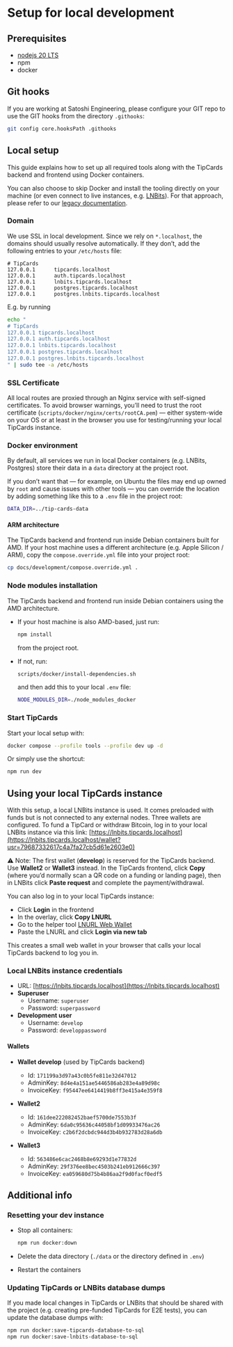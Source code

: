 # Setup for local development

## Prerequisites

- [nodejs 20 LTS](https://nodejs.org/en/)
- npm
- docker

## Git hooks

If you are working at Satoshi Engineering, please configure your GIT repo to use the GIT hooks from the directory `.githooks`:

```sh
git config core.hooksPath .githooks
```

## Local setup

This guide explains how to set up all required tools along with the TipCards backend and frontend using Docker containers.

You can also choose to skip Docker and install the tooling directly on your machine (or even connect to live instances, e.g. [LNBits](https://demo.lnbits.com/)). For that approach, please refer to our [legacy documentation](legacy-setup.md).

### Domain

We use SSL in local development. Since we rely on `*.localhost`, the domains should usually resolve automatically. If they don’t, add the following entries to your `/etc/hosts` file:

```text
# TipCards
127.0.0.1      tipcards.localhost
127.0.0.1      auth.tipcards.localhost
127.0.0.1      lnbits.tipcards.localhost
127.0.0.1      postgres.tipcards.localhost
127.0.0.1      postgres.lnbits.tipcards.localhost
```

E.g. by running

```sh
echo "
# TipCards
127.0.0.1 tipcards.localhost
127.0.0.1 auth.tipcards.localhost
127.0.0.1 lnbits.tipcards.localhost
127.0.0.1 postgres.tipcards.localhost
127.0.0.1 postgres.lnbits.tipcards.localhost
" | sudo tee -a /etc/hosts
```

### SSL Certificate

All local routes are proxied through an Nginx service with self-signed certificates. To avoid browser warnings, you’ll need to trust the root certificate (`scripts/docker/nginx/certs/rootCA.pem`) — either system-wide on your OS or at least in the browser you use for testing/running your local TipCards instance.

### Docker environment

By default, all services we run in local Docker containers (e.g. LNBits, Postgres) store their data in a `data` directory at the project root.  

If you don’t want that — for example, on Ubuntu the files may end up owned by `root` and cause issues with other tools — you can override the location by adding something like this to a `.env` file in the project root:

```sh
DATA_DIR=../tip-cards-data
```

#### ARM architecture

The TipCards backend and frontend run inside Debian containers built for AMD. If your host machine uses a different architecture (e.g. Apple Silicon / ARM), copy the `compose.override.yml` file into your project root:

```sh
cp docs/development/compose.override.yml .
```

### Node modules installation

The TipCards backend and frontend run inside Debian containers using the AMD architecture.

- If your host machine is also AMD-based, just run:

    ```sh
    npm install
    ```

    from the project root.

- If not, run:

    ```sh
    scripts/docker/install-dependencies.sh
    ```

    and then add this to your local `.env` file:

    ```sh
    NODE_MODULES_DIR=./node_modules_docker
    ```

### Start TipCards

Start your local setup with:

```sh
docker compose --profile tools --profile dev up -d
```

Or simply use the shortcut:

```sh
npm run dev
```

## Using your local TipCards instance

With this setup, a local LNBits instance is used. It comes preloaded with funds but is not connected to any external nodes.   Three wallets are configured. To fund a TipCard or withdraw Bitcoin, log in to your local LNBits instance via this link:   [https://lnbits.tipcards.localhost](https://lnbits.tipcards.localhost/wallet?usr=79687332617c4a7fa27cb5d61e2603e0)

⚠️ Note: The first wallet (**develop**) is reserved for the TipCards backend. Use **Wallet2** or **Wallet3** instead.   In the TipCards frontend, click **Copy** (where you’d normally scan a QR code on a funding or landing page), then in LNBits click **Paste request** and complete the payment/withdrawal.

You can also log in to your local TipCards instance:  

- Click **Login** in the frontend  
- In the overlay, click **Copy LNURL**  
- Go to the helper tool [LNURL Web Wallet](https://foss.tsp.tools/wallet)  
- Paste the LNURL and click **Login via new tab**  

This creates a small web wallet in your browser that calls your local TipCards backend to log you in.

### Local LNBits instance credentials

- URL: [https://lnbits.tipcards.localhost](https://lnbits.tipcards.localhost)  
- **Superuser**  
  - Username: `superuser`  
  - Password: `superpassword`  
- **Development user**  
  - Username: `develop`  
  - Password: `developpassword`  

#### Wallets

- **Wallet develop** (used by TipCards backend)  
  - Id: `171199a3d97a43c0b5fe811e32d47012`  
  - AdminKey: `8d4e4a151ae5446586ab283e4a89d98c`  
  - InvoiceKey: `f95447ee6414419b8ff3e415a4e359f8`  

- **Wallet2**  
  - Id: `161dee222082452baef5700de7553b3f`  
  - AdminKey: `6da0c95636c44058bf1d09933476ac26`  
  - InvoiceKey: `c2b6f2dcbdc944d3b4b932783d28a6db`  

- **Wallet3**  
  - Id: `563486e6cac2468b8e69293d1e77832d`  
  - AdminKey: `29f376ee8bec4503b241eb912666c397`  
  - InvoiceKey: `ea059680d75b4b86aa2f9d0facf0edf5`  

## Additional info

### Resetting your dev instance

- Stop all containers:

    ```sh
    npm run docker:down
    ```

- Delete the data directory (`./data` or the directory defined in `.env`)
- Restart the containers

### Updating TipCards or LNBits database dumps

If you made local changes in TipCards or LNBits that should be shared with the project (e.g. creating pre-funded TipCards for E2E tests), you can update the database dumps with:

```sh
npm run docker:save-tipcards-database-to-sql
npm run docker:save-lnbits-database-to-sql
```
